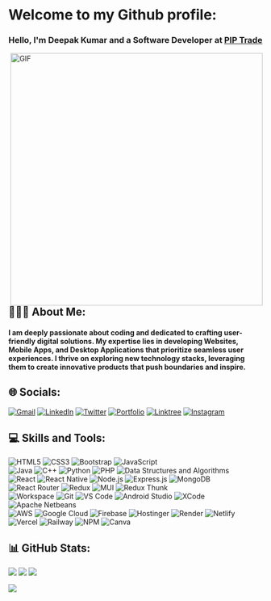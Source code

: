 # Welcome to my Github profile:
### Hello, I'm Deepak Kumar and a Software Developer at [PIP Trade](https://piptrade.org/)
<img align="right" alt="GIF" src="https://media2.giphy.com/media/qgQUggAC3Pfv687qPC/giphy.gif?cid=ecf05e47bchqpe4akujlphu1jd2ll22t8x3eo4h0a4vm6jba&rid=giphy.gif&ct=g" width="500px" style="z-index:99"/>

## 👨🏼‍💻 About Me:
#### I am deeply passionate about coding and dedicated to crafting user-friendly digital solutions. My expertise lies in developing Websites, Mobile Apps, and Desktop Applications that prioritize seamless user experiences. I thrive on exploring new technology stacks, leveraging them to create innovative products that push boundaries and inspire.

## 🌐 Socials:
[![Gmail](https://img.shields.io/badge/Gmail-D14836?style=for-the-badge&logo=gmail&logoColor=white)](mailto:deepak.bcas.du@gmail.com)
[![LinkedIn](https://img.shields.io/badge/LinkedIn-%230077B5.svg?style=for-the-badge&logo=linkedin&logoColor=white)](https://linkedin.com/in/ideepakrajput)
[![Twitter](https://img.shields.io/badge/Twitter-%231DA1F2.svg?style=for-the-badge&logo=Twitter&logoColor=white)](https://twitter.com/https://twitter.com/i_deepakrajput)
[![Portfolio](https://img.shields.io/badge/Portfolio-%23000000.svg?style=for-the-badge&logo=firefox&logoColor=#FF7139)](https://ideepakrajput.github.io/)
[![Linktree](https://img.shields.io/badge/linktree-1de9b6?style=for-the-badge&logo=linktree&logoColor=white)](https://linktr.ee/i_deepakrajput)
[![Instagram](https://img.shields.io/badge/Instagram-%23E4405F.svg?style=for-the-badge&logo=Instagram&logoColor=white)](https://www.instagram.com/i_deepakrajput/)

## 💻 Skills and Tools:
![HTML5](https://img.shields.io/badge/html5-%23E34F26.svg?style=for-the-badge&logo=html5&logoColor=white) 
![CSS3](https://img.shields.io/badge/css3-%231572B6.svg?style=for-the-badge&logo=css3&logoColor=white) 
![Bootstrap](https://img.shields.io/badge/bootstrap-%23563D7C.svg?style=for-the-badge&logo=bootstrap&logoColor=white) 
![JavaScript](https://img.shields.io/badge/javascript-%23323330.svg?style=for-the-badge&logo=javascript&logoColor=%23F7DF1E) <br>
![Java](https://img.shields.io/badge/Java-ED8B00?style=for-the-badge&logo=openjdk&logoColor=white)
![C++](https://img.shields.io/badge/c++-%2300599C.svg?style=for-the-badge&logo=c%2B%2B&logoColor=white)
![Python](https://img.shields.io/badge/python-3670A0?style=for-the-badge&logo=python&logoColor=ffdd54)
![PHP](https://img.shields.io/badge/PHP-777BB4?style=for-the-badge&logo=php&logoColor=white) 
![Data Structures and Algorithms](https://img.shields.io/badge/Data_Structures_and_Algorithms-%230077B5.svg?style=for-the-badge) <br>
![React](https://img.shields.io/badge/react-%2320232a.svg?style=for-the-badge&logo=react&logoColor=%2361DAFB) 
![React Native](https://img.shields.io/badge/React_Native-20232A?style=for-the-badge&logo=react&logoColor=61DAFB) 
![Node.js](https://img.shields.io/badge/node.js-%2343853D.svg?style=for-the-badge&logo=node.js&logoColor=white) 
![Express.js](https://img.shields.io/badge/express.js-%23404d59.svg?style=for-the-badge&logo=express&logoColor=white) 
![MongoDB](https://img.shields.io/badge/mongodb-%234ea94b.svg?style=for-the-badge&logo=mongodb&logoColor=white) <br>
![React Router](https://img.shields.io/badge/React_Router-CA4245?style=for-the-badge&logo=react-router&logoColor=white) 
![Redux](https://img.shields.io/badge/redux-%23593d88.svg?style=for-the-badge&logo=redux&logoColor=white)
![MUI](https://img.shields.io/badge/MUI-%230081CB.svg?style=for-the-badge&logo=mui&logoColor=white)
![Redux Thunk](https://img.shields.io/badge/redux--thunk-%23007396.svg?style=for-the-badge&logo=redux&logoColor=white) <br>
![Workspace](https://img.shields.io/badge/Apple-MacBook_M1-999999?style=for-the-badge&logo=apple&logoColor=white) 
![Git](https://img.shields.io/badge/git-%23F05033.svg?style=for-the-badge&logo=git&logoColor=white)
![VS Code](https://img.shields.io/badge/Visual_Studio_Code-0078D4?style=for-the-badge&logo=visual%20studio%20code&logoColor=white) 
![Android Studio](https://img.shields.io/badge/Android_Studio-3DDC84?style=for-the-badge&logo=android-studio&logoColor=white) 
![XCode](https://img.shields.io/badge/Xcode-007ACC?style=for-the-badge&logo=Xcode&logoColor=white) 
![Apache Netbeans](https://img.shields.io/badge/apache%20netbeans-1B6AC6?style=for-the-badge&logo=apache%20netbeans%20IDE&logoColor=white) <br>
![AWS](https://img.shields.io/badge/AWS-%23FF9900.svg?style=for-the-badge&logo=amazon-aws&logoColor=white) 
![Google Cloud](https://img.shields.io/badge/Google%20Cloud-%234285F4.svg?style=for-the-badge&logo=google-cloud&logoColor=white) 
![Firebase](https://img.shields.io/badge/firebase-a08021?style=for-the-badge&logo=firebase&logoColor=ffcd34)
![Hostinger](https://img.shields.io/badge/Hoistinger-%231e1e1e.svg?style=for-the-badge&logo=hostinger&logoColor=white) 
![Render](https://img.shields.io/badge/Render-%23000000.svg?style=for-the-badge&logo=render&logoColor=white) 
![Netlify](https://img.shields.io/badge/netlify-%23000000.svg?style=for-the-badge&logo=netlify&logoColor=#00C7B7)
![Vercel](https://img.shields.io/badge/vercel-%23000000.svg?style=for-the-badge&logo=vercel&logoColor=white)
![Railway](https://img.shields.io/badge/Railway-%232a2f3e.svg?style=for-the-badge&logo=railway&logoColor=white) 
![NPM](https://img.shields.io/badge/NPM-%23000000.svg?style=for-the-badge&logo=npm&logoColor=white)
![Canva](https://img.shields.io/badge/Canva-%2300C4CC.svg?style=for-the-badge&logo=Canva&logoColor=white)

## 📊 GitHub Stats:

![](https://github-readme-streak-stats.herokuapp.com/?user=ideepakrajput&theme=tokyonight&hide_border=false)
![](https://github-readme-stats.vercel.app/api?username=ideepakrajput&theme=tokyonight&hide_border=false&include_all_commits=true&count_private=true)
![](https://github-readme-stats.vercel.app/api/top-langs/?username=ideepakrajput&theme=tokyonight&hide_border=false&include_all_commits=true&count_private=true&layout=compact)

![](https://komarev.com/ghpvc/?username=ideepakrajput&color=blueviolet)
